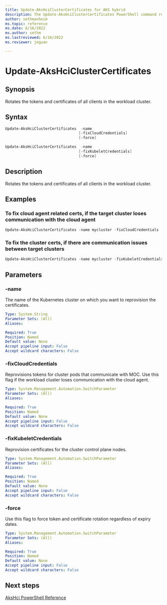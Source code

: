 ```yaml
---
title: Update-AksHciClusterCertificates for AKS hybrid
description: The Update-AksHciClusterCertificates PowerShell command rotates tokens and certificates of all clients in the workload cluster.
author: sethmanheim
ms.topic: reference
ms.date: 6/16/2022
ms.author: sethm 
ms.lastreviewed: 6/16/2022
ms.reviewer: jeguan

---
```


# Update-AksHciClusterCertificates

## Synopsis

Rotates the tokens and certificates of all clients in the workload cluster.

## Syntax

```powershell
Update-AksHciClusterCertificates  -name
                                 [-fixCloudCredentials]
                                 [-force]
```

```powershell
Update-AksHciClusterCertificates  -name
                                 [-fixKubeletCredentials]
                                 [-force]
```

## Description

Rotates the tokens and certificates of all clients in the workload cluster.

## Examples

### To fix cloud agent related certs, if the target cluster loses communication with the cloud agent

```PowerShell
Update-AksHciClusterCertificates -name mycluster -fixCloudCredentials
```

### To fix the cluster certs, if there are communication issues between target clusters

```PowerShell
Update-AksHciClusterCertificates -name mycluster -fixKubeletCredentials
```

## Parameters

### -name

The name of the Kubernetes cluster on which you want to reprovision the certificates.

```yaml
Type: System.String
Parameter Sets: (All)
Aliases:

Required: True
Position: Named
Default value: None
Accept pipeline input: False
Accept wildcard characters: False
```

### -fixCloudCredentials

Reprovisions tokens for cluster pods that communicate with MOC. Use this flag if the workload cluster loses communication with the cloud agent.

```yaml
Type: System.Management.Automation.SwitchParameter
Parameter Sets: (All)
Aliases:

Required: True
Position: Named
Default value: None
Accept pipeline input: False
Accept wildcard characters: False
```

### -fixKubeletCredentials

Reprovision certificates for the cluster control plane nodes.

```yaml
Type: System.Management.Automation.SwitchParameter
Parameter Sets: (All)
Aliases:

Required: True
Position: Named
Default value: None
Accept pipeline input: False
Accept wildcard characters: False
```

### -force

Use this flag to force token and certificate rotation regardless of expiry dates.

```yaml
Type: System.Management.Automation.SwitchParameter
Parameter Sets: (All)
Aliases:

Required: True
Position: Named
Default value: None
Accept pipeline input: False
Accept wildcard characters: False
```

## Next steps

[AksHci PowerShell Reference](index.md)
